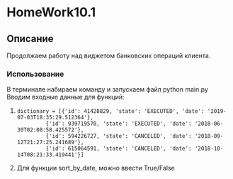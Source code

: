 # HomeWork10.1
## Описание
Продолжаем работу над виджетом банковских операций клиента.
### Использование
В терминале набираем команду и запускаем файл python main.py
  Вводим входные данные для функций:
  
  1. ```
     dictionary = [{'id': 41428829, 'state': 'EXECUTED', 'date': '2019-07-03T18:35:29.512364'},
              {'id': 939719570, 'state': 'EXECUTED', 'date': '2018-06-30T02:08:58.425572'},
              {'id': 594226727, 'state': 'CANCELED', 'date': '2018-09-12T21:27:25.241689'},
              {'id': 615064591, 'state': 'CANCELED', 'date': '2018-10-14T08:21:33.419441'}]
     ```
  2. Для функции sort_by_date, можно ввести True/False
